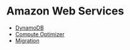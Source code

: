 # Amazon Web Services

- [DynamoDB](DynamoDB.md)
- [Compute Optimizer](ComputeOptimizer.md)
- [Migration](Migration.md)
